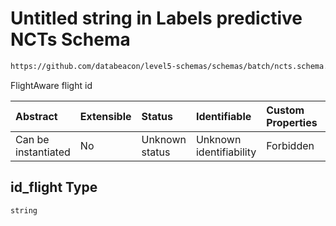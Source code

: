 # Untitled string in Labels predictive NCTs Schema

```txt
https://github.com/databeacon/level5-schemas/schemas/batch/ncts.schema.json#/properties/id_flight
```

FlightAware flight id

| Abstract            | Extensible | Status         | Identifiable            | Custom Properties | Additional Properties | Access Restrictions | Defined In                                                                    |
| :------------------ | :--------- | :------------- | :---------------------- | :---------------- | :-------------------- | :------------------ | :---------------------------------------------------------------------------- |
| Can be instantiated | No         | Unknown status | Unknown identifiability | Forbidden         | Allowed               | none                | [ncts.schema.json\*](../../out/batch/ncts.schema.json "open original schema") |

## id\_flight Type

`string`
